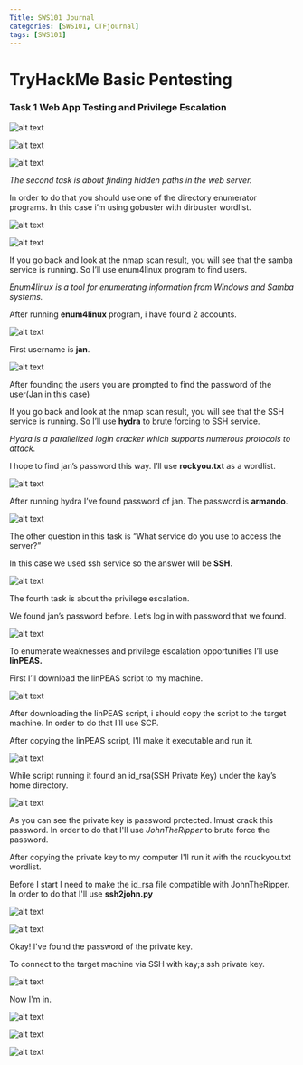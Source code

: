 ```yaml
---
Title: SWS101 Journal
categories: [SWS101, CTFjournal]
tags: [SWS101]
---
```


# TryHackMe Basic Pentesting

### Task 1 Web App Testing and Privilege Escalation

![alt text](<../assets/img/tryhackme_ctf/Screenshot from 2024-06-11 18-38-19.png>)

![alt text](<../assets/img/tryhackme_ctf/Screenshot from 2024-06-13 15-10-52.png>)

![alt text](<../assets/img/tryhackme_ctf/Screenshot from 2024-06-13 15-41-15.png>)

*The second task is about finding hidden paths in the web server.*

In order to do that you should use one of the directory enumerator programs. In this case i’m using gobuster with dirbuster wordlist.

![alt text](<../assets/img/tryhackme_ctf/Screenshot from 2024-06-13 15-19-34.png>)

![alt text](<../assets/img/tryhackme_ctf/Screenshot from 2024-06-13 15-23-48.png>)

If you go back and look at the nmap scan result, you will see that the samba service is running. So I’ll use enum4linux program to find users.

*Enum4linux is a tool for enumerating information from Windows and Samba systems.*

After running **enum4linux** program, i have found 2 accounts.

![alt text](<../assets/img/tryhackme_ctf/Screenshot from 2024-06-13 15-26-23.png>)

First username is **jan**.

![alt text](<../assets/img/tryhackme_ctf/Screenshot from 2024-06-13 15-43-31.png>)

After founding the users you are prompted to find the password of the user(Jan in this case)

If you go back and look at the nmap scan result, you will see that the SSH service is running. So I’ll use **hydra** to brute forcing to SSH service.

*Hydra is a parallelized login cracker which supports numerous protocols to attack.*

I hope to find jan’s password this way. I’ll use **rockyou.txt** as a wordlist.

![alt text](<../assets/img/tryhackme_ctf/Screenshot from 2024-06-13 15-47-57.png>)

After running hydra I’ve found password of jan. The password is **armando**.

![alt text](<../assets/img/tryhackme_ctf/Screenshot from 2024-06-13 15-50-38.png>)

The other question in this task is “What service do you use to access the server?”

In this case we used ssh service so the answer will be **SSH**.

![alt text](<../assets/img/tryhackme_ctf/Screenshot from 2024-06-13 15-52-37.png>)

The fourth task is about the privilege escalation.

We found jan’s password before. Let’s log in with password that we found.

![alt text](<../assets/img/tryhackme_ctf/Screenshot from 2024-06-13 15-53-44.png>)

To enumerate weaknesses and privilege escalation opportunities I’ll use **linPEAS.**

First I’ll download the linPEAS script to my machine.

![alt text](<../assets/img/tryhackme_ctf/Screenshot from 2024-06-13 15-54-57.png>)

After downloading the linPEAS script, i should copy the script to the target machine. In order to do that I’ll use SCP.

After copying the linPEAS script, I’ll make it executable and run it.

![alt text](<../assets/img/tryhackme_ctf/Screenshot from 2024-06-13 16-00-05.png>)

While script running it found an id_rsa(SSH Private Key) under the kay’s home directory.

![alt text](<../assets/img/tryhackme_ctf/Screenshot from 2024-06-14 17-40-54.png>)

As you can see the private key is password protected. Imust crack this password. In order to do that I'll use *JohnTheRipper* to brute force the password.

After copying the private key to my computer I'll run it with the rouckyou.txt wordlist.

Before I start I need to make the id_rsa file compatible with JohnTheRipper. In order to do that I'll use **ssh2john.py**

![alt text](<../assets/img/tryhackme_ctf/Screenshot from 2024-06-14 17-45-57.png>)

![alt text](<../assets/img/tryhackme_ctf/Screenshot from 2024-06-14 17-46-50.png>)

Okay! I've found the password of the private key.

To connect to the target machine via SSH with kay;s ssh private key.

![alt text](<../assets/img/tryhackme_ctf/Screenshot from 2024-06-14 17-48-44.png>)

Now I'm in.

![alt text](<../assets/img/tryhackme_ctf/Screenshot from 2024-06-14 17-49-39.png>)

![alt text](<../assets/img/tryhackme_ctf/Screenshot from 2024-06-14 17-50-19.png>)


![alt text](<../assets/img/tryhackme_ctf/Screenshot from 2024-06-14 17-52-09.png>)